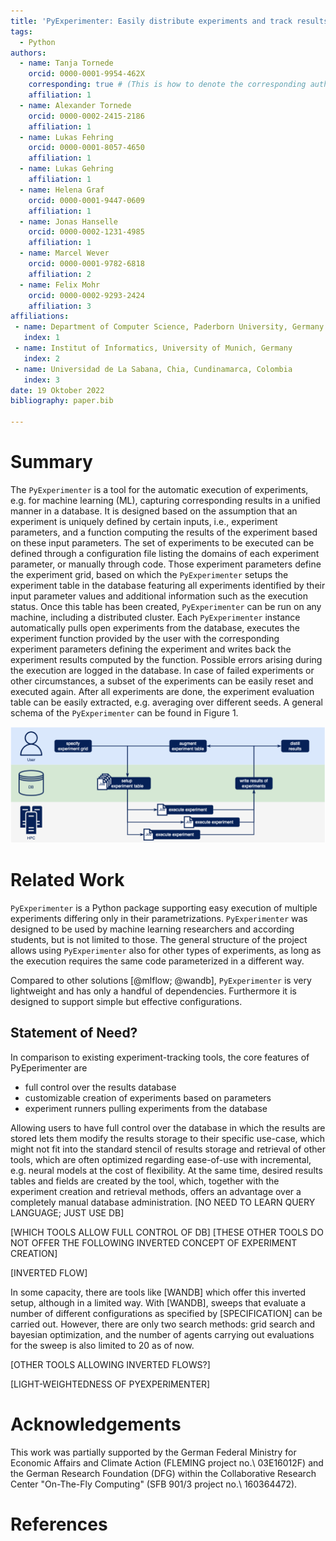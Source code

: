 ```yaml
---
title: 'PyExperimenter: Easily distribute experiments and track results'
tags:
  - Python
authors:
  - name: Tanja Tornede
    orcid: 0000-0001-9954-462X
    corresponding: true # (This is how to denote the corresponding author)
    affiliation: 1
  - name: Alexander Tornede
    orcid: 0000-0002-2415-2186
    affiliation: 1
  - name: Lukas Fehring
    orcid: 0000-0001-8057-4650
    affiliation: 1
  - name: Lukas Gehring
    affiliation: 1
  - name: Helena Graf
    orcid: 0000-0001-9447-0609
    affiliation: 1
  - name: Jonas Hanselle
    orcid: 0000-0002-1231-4985
    affiliation: 1
  - name: Marcel Wever
    orcid: 0000-0001-9782-6818
    affiliation: 2
  - name: Felix Mohr 
    orcid: 0000-0002-9293-2424
    affiliation: 3
affiliations:
 - name: Department of Computer Science, Paderborn University, Germany
   index: 1
 - name: Institut of Informatics, University of Munich, Germany
   index: 2
 - name: Universidad de La Sabana, Chia, Cundinamarca, Colombia
   index: 3
date: 19 Oktober 2022
bibliography: paper.bib

---
```


# Summary

The `PyExperimenter` is a tool for the automatic execution of experiments, e.g. for machine learning (ML), capturing corresponding results in a unified manner in a database. It is designed based on the assumption that an experiment is uniquely defined by certain inputs, i.e., experiment parameters, and a function computing the results of the experiment based on these input parameters. The set of experiments to be executed can be defined through a configuration file listing the domains of each experiment parameter, or manually through code. Those experiment parameters define the experiment grid, based on which the `PyExperimenter` setups the experiment table in the database featuring all experiments identified by their input parameter values and additional information such as the execution status. Once this table has been created, `PyExperimenter` can be run on any machine, including a distributed cluster. Each `PyExperimenter` instance automatically pulls open experiments from the database, executes the experiment function provided by the user with the corresponding experiment parameters defining the experiment and writes back the experiment results computed by the function. Possible errors arising during the execution are logged in the database. In case of failed experiments or other circumstances, a subset of the experiments can be easily reset and executed again. After all experiments are done, the experiment evaluation table can be easily extracted, e.g. averaging over different seeds. A general schema of the `PyExperimenter` can be found in Figure 1.

![General schema of `PyExperimenter`.](usage.png)


# Related Work

`PyExperimenter` is a Python package supporting easy execution of multiple experiments differing only in their parametrizations. `PyExperimenter` was designed to be used by machine learning researchers and according students, but is not limited to those. The general structure of the project allows using `PyExperimenter` also for other types of experiments, as long as the execution requires the same code parameterized in a different way.  

Compared to other solutions [@mlflow; @wandb], `PyExperimenter` is very lightweight and has only a handful of dependencies. Furthermore it is designed to support simple but effective configurations.

## Statement of Need? 

In comparison to existing experiment-tracking tools, the core features of PyEperimenter are

- full control over the results database
- customizable creation of experiments based on parameters
- experiment runners pulling experiments from the database

Allowing users to have full control over the database in which the results are stored lets them modify the results storage to their specific use-case, which might not fit into the standard stencil of results storage and retrieval of other tools, which are often optimized regarding ease-of-use with incremental, e.g. neural models at the cost of flexibility. At the same time, desired results tables and fields are created by the tool, which, together with the experiment creation and retrieval methods, offers an advantage over a completely manual database administration. [NO NEED TO LEARN QUERY LANGUAGE; JUST USE DB]

[WHICH TOOLS ALLOW FULL CONTROL OF DB]
[THESE OTHER TOOLS DO NOT OFFER THE FOLLOWING INVERTED CONCEPT OF EXPERIMENT CREATION]

[INVERTED FLOW]

In some capacity, there are tools like [WANDB] which offer this inverted setup, although in a limited way. With [WANDB], sweeps that evaluate a number of different configurations as specified by [SPECIFICATION] can be carried out. However, there are only two search methods: grid search and bayesian optimization, and the number of agents carrying out evaluations for the sweep is also limited to 20 as of now.

[OTHER TOOLS ALLOWING INVERTED FLOWS?]

[LIGHT-WEIGHTEDNESS OF PYEXPERIMENTER]

# Acknowledgements

This work was partially supported by the German Federal Ministry for Economic Affairs and Climate Action (FLEMING project no.\ 03E16012F) and the German Research Foundation (DFG) within the Collaborative Research Center "On-The-Fly Computing" (SFB 901/3 project no.\ 160364472).


# References

